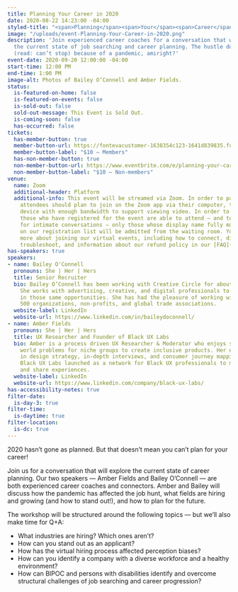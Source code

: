 ```yaml
---
title: Planning Your Career in 2020
date: 2020-08-22 14:23:00 -04:00
styled-title: "<span>Planning</span><span>Your</span><span>Career</span><span>in</span><span>2020</span>"
image: "/uploads/event-Planning-Your-Career-in-2020.png"
description: 'Join experienced career coaches for a conversation that will explore
  the current state of job searching and career planning. The hustle doesn’t stop
  (read: can’t stop) because of a pandemic, amiright?'
event-date: 2020-09-20 12:00:00 -04:00
start-time: 12:00 PM
end-time: 1:00 PM
image-alt: Photos of Bailey O’Connell and Amber Fields.
status:
  is-featured-on-home: false
  is-featured-on-events: false
  is-sold-out: false
  sold-out-message: This Event is Sold Out.
  is-coming-soon: false
  has-occurred: false
tickets:
  has-member-button: true
  member-button-url: https://fontevacustomer-1638354c123-1641d839835.force.com/services/oauth2/authorize?client_id=3MVG9nthuDc9owbcOq7_07W.HriOQQPWTbMkrpOla.ajDQlTHf4_uby_mhwylcX.mJBU2O2SppTiZMS0J_HJd&response_type=code&redirect_uri=https://ikit.aiga.org/ikit_national_util/ikit-national-util-sso-redirect/&state=https%3A%2F%2Fdc.aiga.org%2Fevent%2Fplanning-your-career-in-2020%2F%3Fredirect_source%3Deventbrite_register
  member-button-label: "$10 — Members"
  has-non-member-button: true
  non-member-button-url: https://www.eventbrite.com/e/planning-your-career-in-2020-tickets-117857235163
  non-member-button-label: "$10 — Non-members"
venue:
  name: Zoom
  additional-header: Platform
  additional-info: This event will be streamed via Zoom. In order to participate fully,
    attendees should plan to join on the Zoom app via their computer, tablet, or mobile
    device with enough bandwidth to support viewing video. In order to ensure only
    those who have registered for the event are able to attend — and to create space
    for intimate conversations — only those whose display name fully matches the name
    on our registration list will be admitted from the waiting room. You can find
    more about joining our virtual events, including how to connect, directions to
    troubleshoot, and information about our refund policy in our [FAQ](/faqs/).
has-speakers: true
speakers:
- name: Bailey O'Connell
  pronouns: She | Her | Hers
  title: Senior Recruiter
  bio: Bailey O’Connell has been working with Creative Circle for about 13 years.
    She works with advertising, creative, and digital professionals to place them
    in those same opportunities. She has had the pleasure of working with Fortune
    500 organizations, non-profits, and global trade associations.
  website-label: LinkedIn
  website-url: https://www.linkedin.com/in/baileydoconnell/
- name: Amber Fields
  pronouns: She | Her | Hers
  title: UX Researcher and Founder of Black UX Labs
  bio: Amber is a process driven UX Researcher & Moderator who enjoys solving real
    world problems for niche groups to create inclusive products. Her expertise lies
    in design strategy, in-depth interviews, and consumer journey mapping. Amber founded
    Black UX Labs launched as a network for Black UX professionals to meet, connect
    and share experiences.
  website-label: LinkedIn
  website-url: https://www.linkedin.com/company/black-ux-labs/
has-accessibility-notes: true
filter-date:
  is-day-3: true
filter-time:
  is-daytime: true
filter-location:
  is-dc: true
---
```


2020 hasn’t gone as planned. But that doesn’t mean you can’t plan for your career!

Join us for a conversation that will explore the current state of career planning. Our two speakers — Amber Fields and Bailey O’Connell — are both experienced career coaches and connectors. Amber and Bailey will discuss how the pandemic has affected the job hunt, what fields are hiring and growing (and how to stand out!), and how to plan for the future.

The workshop will be structured around the following topics — but we’ll also make time for Q+A:

* What industries are hiring? Which ones aren’t?
* How can you stand out as an applicant?
* How has the virtual hiring process affected perception biases?
* How can you identify a company with a diverse workforce and a healthy environment?
* How can BIPOC and persons with disabilities identify and overcome structural challenges of job searching and career progression?